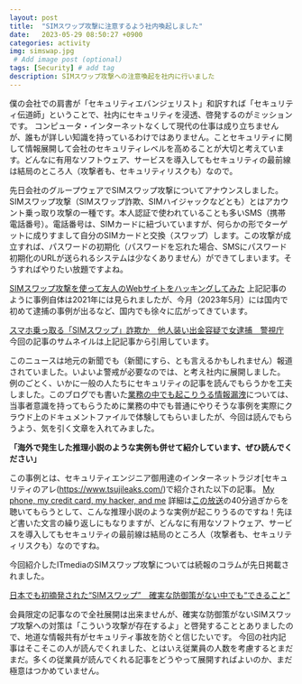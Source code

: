 ```yaml
---
layout: post
title:  "SIMスワップ攻撃に注意するよう社内喚起しました"
date:   2023-05-29 08:50:27 +0900
categories: activity
img: simswap.jpg
 # Add image post (optional)
tags: [Security] # add tag
description: SIMスワップ攻撃への注意喚起を社内に行いました
---
```


僕の会社での肩書が「セキュリティエバンジェリスト」和訳すれば「セキュリティ伝道師」ということで、社内にセキュリティを浸透、啓発するのがミッションです。
コンピュータ・インターネットなくして現代の仕事は成り立ちませんが、誰もが詳しい知識を持っているわけではありません。ことセキュリティに関して情報展開して会社のセキュリティレベルを高めることが大切と考えています。どんなに有用なソフトウェア、サービスを導入してもセキュリティの最前線は結局のところ人（攻撃者も、セキュリティリスクも）なので。

先日会社のグループウェアでSIMスワップ攻撃についてアナウンスしました。SIMスワップ攻撃（SIMスワップ詐欺、SIMハイジャックなどとも）とはアカウント乗っ取り攻撃の一種です。本人認証で使われていることも多いSMS（携帯電話番号）。電話番号は、SIMカードに紐づいていますが、何らかの形でターゲットに成りすまして自分のSIMカードと交換（スワップ）します。この攻撃が成立すれば、パスワードの初期化（パスワードを忘れた場合、SMSにパスワード初期化のURLが送られるシステムは少なくありません）ができてしまいます。そうすればやりたい放題ですよね。

[SIMスワップ攻撃を使って友人のWebサイトをハッキングしてみた](https://eset-info.canon-its.jp/malware_info/special/detail/210804.html)
上記記事のように事例自体は2021年には見られましたが、今月（2023年5月）には国内で初めて逮捕の事例が出るなど、国内でも徐々に広がってきています。


[スマホ乗っ取る「SIMスワップ」詐欺か　他人装い出金容疑で女逮捕　警視庁](https://www.itmedia.co.jp/news/articles/2305/12/news088.html)
今回の記事のサムネイルは上記記事から引用しています。

このニュースは地元の新聞でも（新聞にすら、とも言えるかもしれません）報道されていました。いよいよ警戒が必要なのでは、と考え社内に展開しました。
例のごとく、いかに一般の人たちにセキュリティの記事を読んでもらうかを工夫しました。このブログでも書いた[業務の中でも起こりうる情報漏洩](https://usek2g.github.io/blog/security-study-for-company/)については、当事者意識を持ってもらうために業務の中でも普通にやりそうな事例を実際にクラウド上のドキュメントファイルで体験してもらいましたが、今回は読んでもらうよう、気を引く文章を入れてみました。

**「海外で発生した推理小説のような実例も併せて紹介しています、ぜひ読んでください」**

この事例とは、セキュリティエンジニア御用達のインターネットラジオ[セキュリティのアレ(https://www.tsujileaks.com/)で紹介された以下の記事。
[My phone, my credit card, my hacker, and me](https://www.businessinsider.com/credit-card-phone-theft-sim-swap-identity-theft-investigation-2023-4)
詳細は[この放送](https://www.tsujileaks.com/?p=1481)の40分過ぎからを聴いてもらうとして、こんな推理小説のような実例が起こりうるのですね！先ほど書いた文言の繰り返しにもなりますが、どんなに有用なソフトウェア、サービスを導入してもセキュリティの最前線は結局のところ人（攻撃者も、セキュリティリスクも）なのですね。

今回紹介したITmediaのSIMスワップ攻撃については続報のコラムが先日掲載されました。

[日本でも初摘発された“SIMスワップ”　確実な防御策がない中でも“できること”](https://www.itmedia.co.jp/enterprise/articles/2305/23/news033.html)

会員限定の記事なので全社展開は出来ませんが、確実な防御策がないSIMスワップ攻撃への対策は「こういう攻撃が存在するよ」と啓発することとありましたので、地道な情報共有がセキュリティ事故を防ぐと信じたいです。
今回の社内記事はそこそこの人が読んでくれました、とはいえ従業員の人数を考慮するとまだまだ。多くの従業員が読んでくれる記事をどうやって展開すればよいのか、まだ極意はつかめていません。